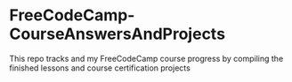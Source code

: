# FreeCodeCamp-CourseAnswersAndProjects
This repo tracks and my FreeCodeCamp course progress by compiling the finished lessons and course certification projects
